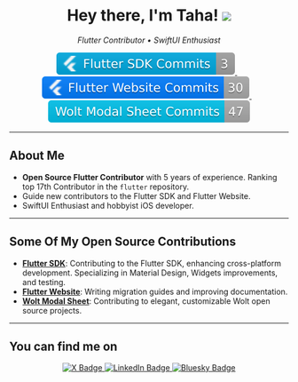 <h1 align="center">Hey there, I'm Taha! <img src="https://media.giphy.com/media/hvRJCLFzcasrR4ia7z/giphy.gif" width="35"></h1>

<p align="center">
  <em>Flutter Contributor • SwiftUI Enthusiast</em>
</p>

<p align="center">
  <a href="https://github.com/flutter/flutter/commits?author=TahaTesser">
    <img src="./badges/flutter-commits.svg" alt="Flutter SDK Commits" style="max-width:100%;">
  </a>
  &nbsp;&nbsp;
  <a href="https://github.com/flutter/website/commits?author=TahaTesser">
    <img src="./badges/flutter-website-commits.svg" alt="Flutter Website Commits" style="max-width:100%;">
  </a>
  &nbsp;&nbsp;
  <a href="https://github.com/woltapp/wolt_modal_sheet/commits?author=TahaTesser">
    <img src="./badges/wolt-modal-sheet-commits.svg" alt="Wolt Modal Sheet Commits" style="max-width:100%;">
  </a>
</p>

---

## About Me

- **Open Source Flutter Contributor** with 5 years of experience. Ranking top 17th Contributor in the `flutter` repository.
- Guide new contributors to the Flutter SDK and Flutter Website.
- SwiftUI Enthusiast and hobbyist iOS developer.
---

## Some Of My Open Source Contributions

- **[Flutter SDK](https://github.com/flutter/flutter)**: Contributing to the Flutter SDK, enhancing cross-platform development. Specializing in Material Design, Widgets improvements, and testing.
- **[Flutter Website](https://github.com/flutter/website)**: Writing migration guides and improving documentation.
- **[Wolt Modal Sheet](https://github.com/woltapp/wolt_modal_sheet)**: Contributing to elegant, customizable Wolt open source projects.

---

## You can find me on

<div align="center">
  <a href="https://twitter.com/TahaTesser" target="_blank">
    <img src="https://img.shields.io/badge/X-%23000000.svg?logo=X&logoColor=white" alt="X Badge"/>
  </a>
  <a href="https://www.linkedin.com/in/tahatesser/" target="_blank">
    <img src="https://custom-icon-badges.demolab.com/badge/LinkedIn-0A66C2?logo=linkedin-white&logoColor=fff" alt="LinkedIn Badge"/>
  </a>
  <a href="https://bsky.app/profile/tahatesser.com" target="_blank">
    <img src="https://img.shields.io/badge/Bluesky-0285FF?logo=bluesky&logoColor=fff" alt="Bluesky Badge"/>
  </a>
</div>

